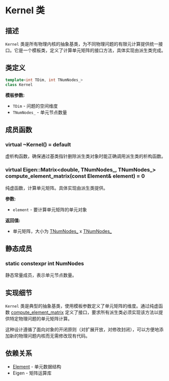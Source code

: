 # Kernel 类

## 描述

`Kernel` 类是所有物理内核的抽象基类，为不同物理问题的有限元计算提供统一接口。它是一个模板类，定义了计算单元矩阵的接口方法，具体实现由派生类完成。

## 类定义

```cpp
template<int TDim, int TNumNodes_>
class Kernel
```

**模板参数:**
- `TDim` - 问题的空间维度
- `TNumNodes_` - 单元节点数量

## 成员函数

### virtual ~Kernel() = default

虚析构函数，确保通过基类指针删除派生类对象时能正确调用派生类的析构函数。

### virtual Eigen::Matrix<double, TNumNodes_, TNumNodes_> compute_element_matrix(const Element& element) = 0

纯虚函数，计算单元矩阵。具体实现由派生类提供。

**参数:**
- `element` - 要计算单元矩阵的单元对象

**返回值:**
- 单元矩阵，大小为 [TNumNodes_](file:///E:/code/cpp/ETS_FEM_Kernel/fem/kernels/Kernel.hpp#L10) x [TNumNodes_](file:///E:/code/cpp/ETS_FEM_Kernel/fem/kernels/Kernel.hpp#L10)

## 静态成员

### static constexpr int NumNodes

静态常量成员，表示单元节点数量。

## 实现细节

`Kernel` 类是典型的抽象基类，使用模板参数定义了单元矩阵的维度。通过纯虚函数 [compute_element_matrix](file:///E:/code/cpp/ETS_FEM_Kernel/fem/kernels/Kernel.hpp#L14-L14) 定义了接口，要求所有派生类必须实现该方法以提供特定物理问题的单元矩阵计算。

这种设计遵循了面向对象的开闭原则（对扩展开放，对修改封闭），可以方便地添加新的物理问题内核而无需修改现有代码。

## 依赖关系

- [Element](../../mesh/classes/Element.md) - 单元数据结构
- Eigen - 矩阵运算库